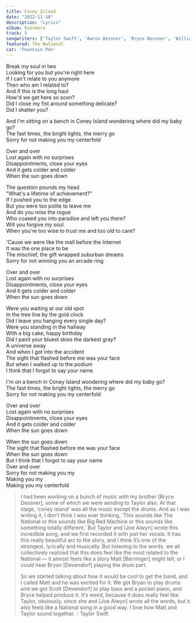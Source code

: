 ```yaml
---
title: Coney Island
date: "2022-11-10"
description: "Lyrics"
album: Evermore
track: 9
songwriters: ['Taylor Swift', 'Aaron Dessner', 'Bryce Dessner', 'William Bowery']
featured: The National
cat: 'Fountain Pen'
---
```

<p className="verse-one">
Break my soul in two <br />
Looking for you but you're right here <br />
If I can't relate to you anymore <br />
Then who am I related to? <br />
And if this is the long haul <br />
How'd we get here so soon? <br />
Did I close my fist around something delicate? <br />
Did I shatter you? <br />
</p>
<p className="pre-chorus">
And I'm sitting on a bench in Coney Island wondering where did my baby go? <br />
The fast times, the bright lights, the merry go <br />
Sorry for not making you my centerfold <br />
</p>
<p className="chorus">
Over and over <br />
Lost again with no surprises <br />
Disappointments, close your eyes <br />
And it gets colder and colder <br />
When the sun goes down <br />
</p>
<p className="verse-two">
The question pounds my head <br />
"What's a lifetime of achievement?" <br />
If I pushed you to the edge <br />
But you were too polite to leave me <br />
And do you miss the rogue <br />
Who coaxed you into paradise and left you there? <br />
Will you forgive my soul <br />
When you're too wise to trust me and too old to care? <br />
</p>
<p className="pre-chorus">
'Cause we were like the mall before the Internet <br />
It was the one place to be <br />
The mischief, the gift wrapped suburban dreams <br />
Sorry for not winning you an arcade ring <br />
</p>
<p className="chorus">
Over and over <br />
Lost again with no surprises <br />
Disappointments, close your eyes <br />
And it gets colder and colder <br />
When the sun goes down <br />
</p>
<p className="bridge">
Were you waiting at our old spot <br />
In the tree line by the gold clock <br />
Did I leave you hanging every single day? <br />
Were you standing in the hallway <br />
With a big cake, happy birthday <br />
Did I paint your bluest skies the darkest gray? <br />
A universe away <br />
And when I got into the accident <br />
The sight that flashed before me was your face <br />
But when I walked up to the podium <br />
I think that I forgot to say your name <br />
</p>
<p className="pre-chorus">
I'm on a bench in Coney Island wondering where did my baby go? <br />
The fast times, the bright lights, the merry go <br />
Sorry for not making you my centerfold <br />
</p>
<p className="chorus">
Over and over <br />
Lost again with no surprises <br />
Disappointments, close your eyes <br />
And it gets colder and colder <br />
When the sun goes down <br />
</p>
<p className="outro">
When the sun goes down <br />
The sight that flashed before me was your face <br />
When the sun goes down <br />
But I think that I forgot to say your name <br />
Over and over <br />
Sorry for not making you my <br />
Making you my <br />
Making you my centerfold <br />
</p>



<blockquote>
I had been working on a bunch of music with my brother [Bryce Dessner], some of which we were sending to Taylor also. At that stage, ‘coney island’ was all the music except the drums. And as I was writing it, I don’t think I was ever thinking, ‘This sounds like The National or this sounds like Big Red Machine or this sounds like something totally different.’ But Taylor and [Joe Alwyn] wrote this incredible song, and we first recorded it with just her vocals. It has this really beautiful arc to the story, and I think it’s one of the strongest, lyrically and musically. But listening to the words, we all collectively realized that this does feel like the most related to the National — it almost feels like a story Matt [Berninger] might tell, or I could hear Bryan [Devendorf] playing the drum part.

So we started talking about how it would be cool to get the band, and I called Matt and he was excited for it. We got Bryan to play drums and we got Scott [Devendorf] to play bass and a pocket piano, and Bryce helped produce it. It’s weird, because it does really feel like Taylor, obviously, since she and [Joe Alwyn] wrote all the words, but it also feels like a National song in a good way. I love how Matt and Taylor sound together. - Taylor Swift
</blockquote>